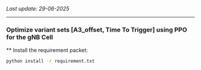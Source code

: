 _Last update: 29-06-2025_

---
### Optimize variant sets [A3_offset, Time To Trigger] using PPO for the gNB Cell

** Install the requirement packet:
```bash
python install -r requirement.txt
